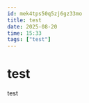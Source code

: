 ```yaml
---
id: mek4tps50q5zj6gz33mo
title: test
date: 2025-08-20
time: 15:33
tags: ["test"]
---
```


# test

test